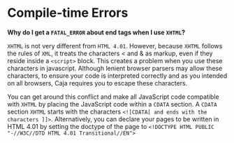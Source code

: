 # Compile-time Errors #

**Why do I get a `FATAL_ERROR` about end tags when I use `XHTML`?**

`XHTML` is not very different from `HTML 4.01`.  However, because `XHTML` follows the rules of `XML`, it treats the characters < and & as markup, even if they reside inside a `<script>` block.  This creates a problem when you use these characters in javascript.  Although lenient browser parsers may allow these characters, to ensure your code is interpreted correctly and as you intended on all browsers, Caja requires you to escape these characters.

You can get around this conflict and make all JavaScript code compatible with `XHTML` by placing the JavaScript code within a `CDATA` section. A `CDATA` section `XHTML` starts with the characters `<![CDATA[ and ends with the characters ]]>`.  Alternatively, you can declare your pages to be written in HTML 4.01 by setting the doctype of the page to `<!DOCTYPE HTML PUBLIC "-//W3C//DTD HTML 4.01 Transitional//EN">`